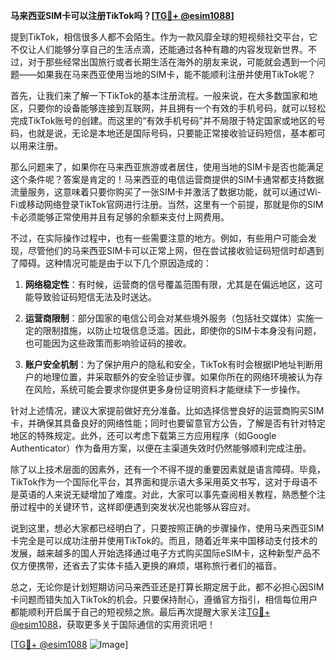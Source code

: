 **马来西亚SIM卡可以注册TikTok吗？[[TG💪+ @esim1088](https://t.me/s/esim1088)]**

提到TikTok，相信很多人都不会陌生。作为一款风靡全球的短视频社交平台，它不仅让人们能够分享自己的生活点滴，还能通过各种有趣的内容发现新世界。不过，对于那些经常出国旅行或者长期生活在海外的朋友来说，可能就会遇到一个问题——如果我在马来西亚使用当地的SIM卡，能不能顺利注册并使用TikTok呢？

首先，让我们来了解一下TikTok的基本注册流程。一般来说，在大多数国家和地区，只要你的设备能够连接到互联网，并且拥有一个有效的手机号码，就可以轻松完成TikTok账号的创建。而这里的“有效手机号码”并不局限于特定国家或地区的号码，也就是说，无论是本地还是国际号码，只要能正常接收验证码短信，基本都可以用来注册。

那么问题来了，如果你在马来西亚旅游或者居住，使用当地的SIM卡是否也能满足这个条件呢？答案是肯定的！马来西亚的电信运营商提供的SIM卡通常都支持数据流量服务，这意味着只要你购买了一张SIM卡并激活了数据功能，就可以通过Wi-Fi或移动网络登录TikTok官网进行注册。当然，这里有一个前提，那就是你的SIM卡必须能够正常使用并且有足够的余额来支付上网费用。

不过，在实际操作过程中，也有一些需要注意的地方。例如，有些用户可能会发现，尽管他们的马来西亚SIM卡可以正常上网，但在尝试接收验证码短信时却遇到了障碍。这种情况可能是由于以下几个原因造成的：

1. **网络稳定性**：有时候，运营商的信号覆盖范围有限，尤其是在偏远地区，这可能导致验证码短信无法及时送达。
   
2. **运营商限制**：部分国家的电信公司会对某些境外服务（包括社交媒体）实施一定的限制措施，以防止垃圾信息泛滥。因此，即使你的SIM卡本身没有问题，也可能因为这些政策而影响验证码的接收。

3. **账户安全机制**：为了保护用户的隐私和安全，TikTok有时会根据IP地址判断用户的地理位置，并采取额外的安全验证步骤。如果你所在的网络环境被认为存在风险，系统可能会要求你提供更多身份证明资料才能继续下一步操作。

针对上述情况，建议大家提前做好充分准备。比如选择信誉良好的运营商购买SIM卡，并确保其具备良好的网络性能；同时也要留意官方公告，了解是否有针对特定地区的特殊规定。此外，还可以考虑下载第三方应用程序（如Google Authenticator）作为备用方案，以便在主渠道失效时仍然能够顺利完成注册。

除了以上技术层面的因素外，还有一个不得不提的重要因素就是语言障碍。毕竟，TikTok作为一个国际化平台，其界面和提示语大多采用英文书写，这对于母语不是英语的人来说无疑增加了难度。对此，大家可以事先查阅相关教程，熟悉整个注册过程中的关键环节，这样即便遇到突发状况也能够从容应对。

说到这里，想必大家都已经明白了，只要按照正确的步骤操作，使用马来西亚SIM卡完全是可以成功注册并使用TikTok的。而且，随着近年来中国移动支付技术的发展，越来越多的国人开始选择通过电子方式购买国际eSIM卡，这种新型产品不仅方便携带，还省去了实体卡插入更换的麻烦，堪称旅行者们的福音。

总之，无论你是计划短期访问马来西亚还是打算长期定居于此，都不必担心因SIM卡问题而错失加入TikTok的机会。只要保持耐心，遵循官方指引，相信每位用户都能顺利开启属于自己的短视频之旅。最后再次提醒大家关注[TG💪+ @esim1088](https://t.me/s/esim1088)，获取更多关于国际通信的实用资讯吧！

[[TG💪+ @esim1088](https://t.me/s/esim1088) ![Image](https://i.postimg.cc/4NQfJmqS/Snipaste-2025-05-13-00-14-12.png)]